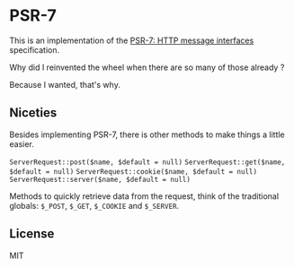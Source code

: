 # PSR-7
This is an implementation of the [PSR-7: HTTP message interfaces](https://www.php-fig.org/psr/psr-7/) specification.

Why did I reinvented the wheel when there are so many of those already ?

Because I wanted, that's why.

## Niceties
Besides implementing PSR-7, there is other methods to make things a little easier.

`ServerRequest::post($name, $default = null)`
`ServerRequest::get($name, $default = null)`
`ServerRequest::cookie($name, $default = null)`
`ServerRequest::server($name, $default = null)`

Methods to quickly retrieve data from the request, think of the traditional globals: `$_POST`, `$_GET`, `$_COOKIE` and `$_SERVER`.

## License
MIT